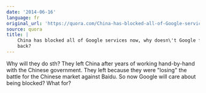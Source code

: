 ```yaml
---
date: '2014-06-16'
language: fr
original_url: 'https://quora.com/China-has-blocked-all-of-Google-services-now-why-doesnt-Google-fight-back/answer/Clément-Renaud'
source: quora
title: |
    China has blocked all of Google services now, why doesn\'t Google fight
    back?
---
```


Why will they do sth? They left China after years of working
hand-by-hand with the Chinese government. They left because they were
\"losing\" the battle for the Chinese market against Baidu. So now
Google will care about being blocked? What for?
